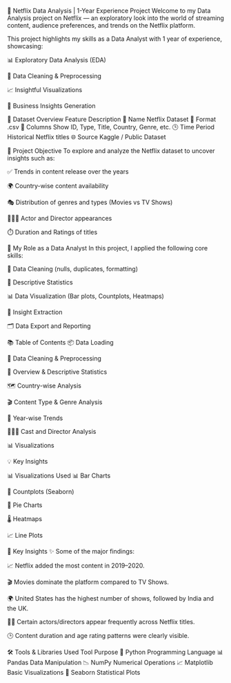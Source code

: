 🍿 Netflix Data Analysis | 1-Year Experience Project
Welcome to my Data Analysis project on Netflix — an exploratory look into the world of streaming content, audience preferences, and trends on the Netflix platform.

This project highlights my skills as a Data Analyst with 1 year of experience, showcasing:

📊 Exploratory Data Analysis (EDA)

🧹 Data Cleaning & Preprocessing

📈 Insightful Visualizations

🧠 Business Insights Generation

📁 Dataset Overview
Feature	Description
📂 Name	Netflix Dataset
📄 Format	.csv
📍 Columns	Show ID, Type, Title, Country, Genre, etc.
🕒 Time Period	Historical Netflix titles
🌐 Source	Kaggle / Public Dataset

🎯 Project Objective
To explore and analyze the Netflix dataset to uncover insights such as:

✅ Trends in content release over the years

🌍 Country-wise content availability

🎭 Distribution of genres and types (Movies vs TV Shows)

🧑‍🤝‍🧑 Actor and Director appearances

⏱️ Duration and Ratings of titles

🧠 My Role as a Data Analyst
In this project, I applied the following core skills:

🧹 Data Cleaning (nulls, duplicates, formatting)

🧮 Descriptive Statistics

📊 Data Visualization (Bar plots, Countplots, Heatmaps)

🧠 Insight Extraction

🗂️ Data Export and Reporting

📚 Table of Contents
📦 Data Loading

🧹 Data Cleaning & Preprocessing

🧾 Overview & Descriptive Statistics

🗺️ Country-wise Analysis

🎬 Content Type & Genre Analysis

📅 Year-wise Trends

🧑‍🤝‍🧑 Cast and Director Analysis

📊 Visualizations

💡 Key Insights

📊 Visualizations Used
📊 Bar Charts

🧩 Countplots (Seaborn)

🥧 Pie Charts

🌡️ Heatmaps

📈 Line Plots

🧠 Key Insights
✨ Some of the major findings:

📈 Netflix added the most content in 2019–2020.

🎬 Movies dominate the platform compared to TV Shows.

🌍 United States has the highest number of shows, followed by India and the UK.

👩‍🎤 Certain actors/directors appear frequently across Netflix titles.

🕒 Content duration and age rating patterns were clearly visible.

🛠️ Tools & Libraries Used
Tool	Purpose
🐍 Python	Programming Language
📊 Pandas	Data Manipulation
📉 NumPy	Numerical Operations
📈 Matplotlib	Basic Visualizations
🌈 Seaborn	Statistical Plots
